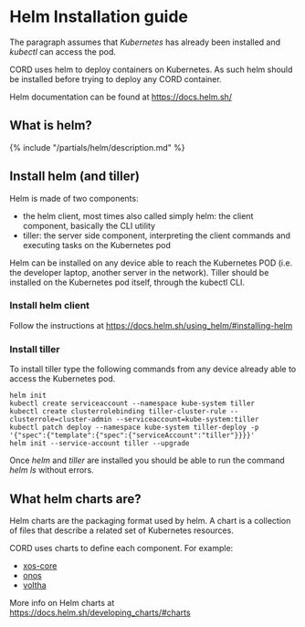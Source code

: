 # Helm Installation guide

The paragraph assumes that *Kubernetes* has already been installed and *kubectl* can access the pod.

CORD uses helm to deploy containers on Kubernetes. As such helm should be installed before trying to deploy any CORD container.

Helm documentation can be found at <https://docs.helm.sh/>

## What is helm?

{% include "/partials/helm/description.md" %}

## Install helm (and tiller)

Helm is made of two components:

* the helm client, most times also called simply helm: the client component, basically the CLI utility
* tiller: the server side component, interpreting the client commands and executing tasks on the Kubernetes pod

Helm can be installed on any device able to reach the Kubernetes POD (i.e. the developer laptop, another server in the network). Tiller should be installed on the Kubernetes pod itself, through the kubectl CLI.

### Install helm client

Follow the instructions at <https://docs.helm.sh/using_helm/#installing-helm>

### Install tiller

To install tiller type the following commands from any device already able to access the Kubernetes pod.

```shell
helm init
kubectl create serviceaccount --namespace kube-system tiller
kubectl create clusterrolebinding tiller-cluster-rule --clusterrole=cluster-admin --serviceaccount=kube-system:tiller
kubectl patch deploy --namespace kube-system tiller-deploy -p '{"spec":{"template":{"spec":{"serviceAccount":"tiller"}}}}'      
helm init --service-account tiller --upgrade
```

Once *helm* and *tiller* are installed you should be able to run the command *helm ls* without errors.

## What helm charts are?

Helm charts are the packaging format used by helm. A chart is a collection of files that describe a related set of Kubernetes resources.

CORD uses charts to define each component. For example:

* [xos-core](../charts/xos-core.md)
* [onos](../charts/onos.md)
* [voltha](../charts/voltha.md)

More info on Helm charts at <https://docs.helm.sh/developing_charts/#charts>
